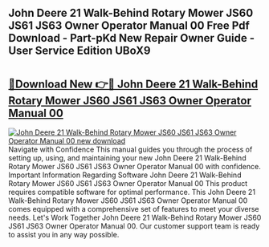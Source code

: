 ## John Deere 21 Walk-Behind Rotary Mower JS60 JS61 JS63 Owner Operator Manual 00 Free Pdf Download - Part-pKd New Repair Owner Guide - User Service Edition UBoX9

# <h2><a href="http://bc58803.oget.top/?id=John+Deere+21+Walk-Behind+Rotary+Mower+JS60+JS61+JS63+Owner+Operator+Manual+00">🔗Download New 👉🔴 John Deere 21 Walk-Behind Rotary Mower JS60 JS61 JS63 Owner Operator Manual 00</a></h2>

[![John Deere 21 Walk-Behind Rotary Mower JS60 JS61 JS63 Owner Operator Manual 00 new download](https://i.imgur.com/5g1atiW.png)](http://bc58803.oget.top/?id=John+Deere+21+Walk-Behind+Rotary+Mower+JS60+JS61+JS63+Owner+Operator+Manual+00)
Navigate with Confidence This manual guides you through the process of setting up, using, and maintaining your new John Deere 21 Walk-Behind Rotary Mower JS60 JS61 JS63 Owner Operator Manual 00 with confidence. Important Information Regarding Software John Deere 21 Walk-Behind Rotary Mower JS60 JS61 JS63 Owner Operator Manual 00 This product requires compatible software for optimal performance. This John Deere 21 Walk-Behind Rotary Mower JS60 JS61 JS63 Owner Operator Manual 00 comes equipped with a comprehensive set of features to meet your diverse needs. Let's Work Together John Deere 21 Walk-Behind Rotary Mower JS60 JS61 JS63 Owner Operator Manual 00. Our customer support team is ready to assist you in any way possible.

